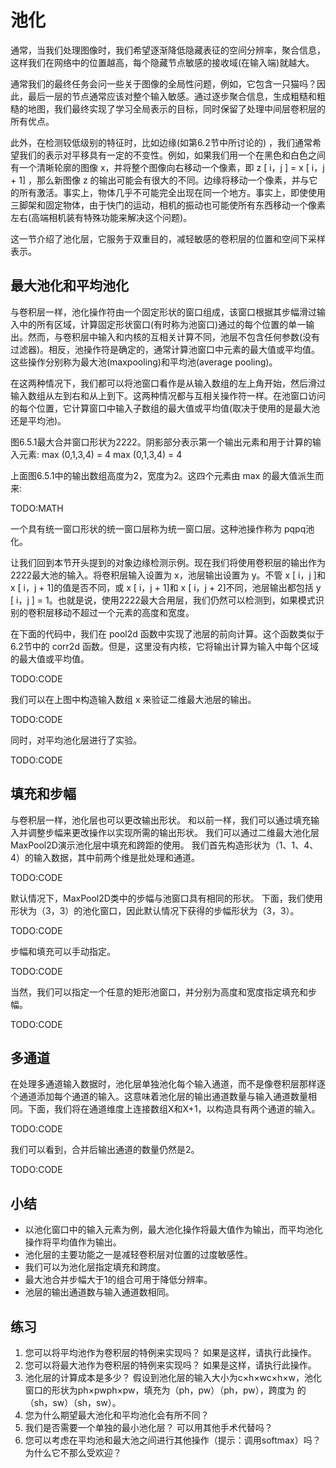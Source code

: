 

<!--
 * @version:
 * @Author:  StevenJokes https://github.com/StevenJokes
 * @Date: 2020-07-16 21:54:23
 * @LastEditors:  StevenJokes https://github.com/StevenJokes
 * @LastEditTime: 2020-07-16 22:21:55
 * @Description:translate by machine
 * @TODO::
 * @Reference:http://preview.d2l.ai/d2l-en/master/chapter_convolutional-neural-networks/pooling.html
-->

# 池化

通常，当我们处理图像时，我们希望逐渐降低隐藏表征的空间分辨率，聚合信息，这样我们在网络中的位置越高，每个隐藏节点敏感的接收域(在输入端)就越大。

通常我们的最终任务会问一些关于图像的全局性问题，例如，它包含一只猫吗？因此，最后一层的节点通常应该对整个输入敏感。通过逐步聚合信息，生成粗糙和粗糙的地图，我们最终实现了学习全局表示的目标，同时保留了处理中间层卷积层的所有优点。

此外，在检测较低级别的特征时，比如边缘(如第6.2节中所讨论的) ，我们通常希望我们的表示对平移具有一定的不变性。例如，如果我们用一个在黑色和白色之间有一个清晰轮廓的图像 x，并将整个图像向右移动一个像素，即 z [ i，j ] = x [ i，j + 1] ，那么新图像 z 的输出可能会有很大的不同。边缘将移动一个像素，并与它的所有激活。事实上，物体几乎不可能完全出现在同一个地方。事实上，即使使用三脚架和固定物体，由于快门的运动，相机的振动也可能使所有东西移动一个像素左右(高端相机装有特殊功能来解决这个问题)。

这一节介绍了池化层，它服务于双重目的，减轻敏感的卷积层的位置和空间下采样表示。

## 最大池化和平均池化

与卷积层一样，池化操作符由一个固定形状的窗口组成，该窗口根据其步幅滑过输入中的所有区域，计算固定形状窗口(有时称为池窗口)通过的每个位置的单一输出。然而，与卷积层中输入和内核的互相关计算不同，池层不包含任何参数(没有过滤器)。相反，池操作符是确定的，通常计算池窗口中元素的最大值或平均值。这些操作分别称为最大池(maxpooling)和平均池(average pooling)。

在这两种情况下，我们都可以将池窗口看作是从输入数组的左上角开始，然后滑过输入数组从左到右和从上到下。这两种情况都与互相关操作符一样。在池窗口访问的每个位置，它计算窗口中输入子数组的最大值或平均值(取决于使用的是最大池还是平均池)。

图6.5.1最大合并窗口形状为2222。阴影部分表示第一个输出元素和用于计算的输入元素: max (0,1,3,4) = 4 max (0,1,3,4) = 4

上面图6.5.1中的输出数组高度为2，宽度为2。这四个元素由 max 的最大值派生而来:

TODO:MATH

一个具有统一窗口形状的统一窗口层称为统一窗口层。这种池操作称为 pqpq池化。

让我们回到本节开头提到的对象边缘检测示例。现在我们将使用卷积层的输出作为2222最大池的输入。将卷积层输入设置为 x，池层输出设置为 y。不管 x [ i，j ]和 x [ i，j + 1]的值是否不同，或 x [ i，j + 1]和 x [ i，j + 2]不同，池层输出都包括 y [ i，j ] = 1。也就是说，使用2222最大合用层，我们仍然可以检测到，如果模式识别的卷积层移动不超过一个元素的高度和宽度。

在下面的代码中，我们在 pool2d 函数中实现了池层的前向计算。这个函数类似于6.2节中的 corr2d 函数。但是，这里没有内核，它将输出计算为输入中每个区域的最大值或平均值。

TODO:CODE

我们可以在上图中构造输入数组 x 来验证二维最大池层的输出。

TODO:CODE

同时，对平均池化层进行了实验。

TODO:CODE


## 填充和步幅

与卷积层一样，池化层也可以更改输出形状。 和以前一样，我们可以通过填充输入并调整步幅来更改操作以实现所需的输出形状。 我们可以通过二维最大池化层MaxPool2D演示池化层中填充和跨距的使用。 我们首先构造形状为（1、1、4、4）的输入数据，其中前两个维是批处理和通道。

TODO:CODE

默认情况下，MaxPool2D类中的步幅与池窗口具有相同的形状。 下面，我们使用形状为（3，3）的池化窗口，因此默认情况下获得的步幅形状为（3，3）。

TODO:CODE

步幅和填充可以手动指定。

TODO:CODE

当然，我们可以指定一个任意的矩形池窗口，并分别为高度和宽度指定填充和步幅。

TODO:CODE

## 多通道

在处理多通道输入数据时，池化层单独池化每个输入通道，而不是像卷积层那样逐个通道添加每个通道的输入。这意味着池化层的输出通道数量与输入通道数量相同。下面，我们将在通道维度上连接数组X和X+1，以构造具有两个通道的输入。

TODO:CODE

我们可以看到，合并后输出通道的数量仍然是2。

TODO:CODE

## 小结

* 以池化窗口中的输入元素为例，最大池化操作将最大值作为输出，而平均池化操作将平均值作为输出。
* 池化层的主要功能之一是减轻卷积层对位置的过度敏感性。
* 我们可以为池化层指定填充和跨度。
* 最大池合并步幅大于1的组合可用于降低分辨率。
* 池层的输出通道数与输入通道数相同。

## 练习

1. 您可以将平均池作为卷积层的特例来实现吗？ 如果是这样，请执行此操作。
1. 您可以将最大池作为卷积层的特例来实现吗？ 如果是这样，请执行此操作。
1. 池化层的计算成本是多少？ 假设到池化层的输入大小为c×h×wc×h×w，池化窗口的形状为ph×pwph×pw，填充为（ph，pw）（ph，pw），跨度为 的（sh，sw）（sh，sw）。
1. 您为什么期望最大池化和平均池化会有所不同？
1. 我们是否需要一个单独的最小池化层？ 可以用其他手术代替吗？
1. 您可以考虑在平均池和最大池之间进行其他操作（提示：调用softmax）吗？ 为什么它不那么受欢迎？
